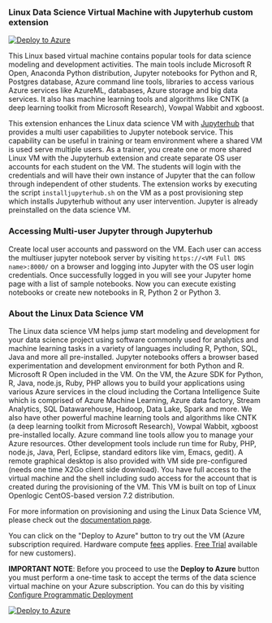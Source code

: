 ###  Linux Data Science Virtual Machine with Jupyterhub custom extension


[![Deploy to Azure](http://azuredeploy.net/deploybutton.svg)](https://azuredeploy.net/)

This Linux based virtual machine contains popular tools for data science modeling and development activities. The main tools include Microsoft R Open, Anaconda Python distribution, Jupyter notebooks for Python and R, Postgres database, Azure command line tools, libraries to access various Azure services like AzureML, databases, Azure storage and big data services. It also has machine learning tools and algorithms like CNTK (a deep learning toolkit from Microsoft Research), Vowpal Wabbit and xgboost. 

This extension enhances the Linux data science VM with  [Jupyterhub](http://jupyterhub.readthedocs.io/en/latest/) that provides a multi user capabilities to Jupyter notebook service. This capability can be useful in training or team environment where a shared VM is used serve multiple users. As a trainer, you create one or more shared Linux VM with the Jupyterhub extension and create separate OS user accounts for each student on the VM. The students will login with the credentials and will have their own instance of Jupyter that the can follow through independent of other students. The extension works by executing the script ```installjupyterhub.sh``` on the VM as a post provisioning step which installs Jupyterhub without any user intervention. Jupyter is already preinstalled on the data science VM. 

### Accessing Multi-user Jupyter through Jupyterhub 
Create local user accounts and password on the VM. Each user can access the multiuser jupyter notebook server by visiting ```https://<VM Full DNS name>:8000/``` on a browser and logging into Jupyter with the OS user login credentials. Once successfully logged in you will see your Jupyter home page with a list of sample notebooks.  Now you can execute existing notebooks or create new notebooks in R, Python 2 or Python 3. 

### About the Linux Data Science VM
The Linux data science VM helps jump start modeling and development for your data science project using software commonly used for analytics and machine learning tasks in a variety of languages including R, Python, SQL, Java and more all pre-installed. Jupyter notebooks offers a browser based experimentation and development environment for both Python and R. Microsoft R Open included in the VM. On the VM, the Azure SDK for Python, R, Java, node.js, Ruby, PHP allows you to build your applications using various Azure services in the cloud including the Cortana Intelligence Suite which is comprised of Azure Machine Learning, Azure data factory, Stream Analytics, SQL Datawarehouse, Hadoop, Data Lake, Spark and more. We also have other powerful machine learning tools and algorithms like CNTK (a deep learning toolkit from Microsoft Research), Vowpal Wabbit, xgboost pre-installed locally. Azure command line tools allow you to manage your Azure resources. Other development tools include run time for Ruby, PHP, node.js, Java, Perl, Eclipse, standard editors like vim, Emacs, gedit). A remote graphical desktop is also provided with VM side pre-configured (needs one time X2Go client side download). You have full access to the virtual machine and the shell including sudo access for the account that is created during the provisioning of the VM. This VM is built on top of Linux Openlogic CentOS-based version 7.2 distribution. 

For more information on provisioning and using the Linux Data Science VM, please check out the [documentation page](https://azure.microsoft.com/documentation/articles/machine-learning-data-science-linux-dsvm-intro/).

You can click on the "Deploy to Azure" button to try out the VM (Azure subscription required. Hardware compute [fees](https://azure.microsoft.com/en-us/marketplace/partners/microsoft-ads/linux-data-science-vm/) applies. [Free Trial](https://azure.microsoft.com/free/) available for new customers). 

**IMPORTANT NOTE**: Before you proceed to use the **Deploy to Azure** button you must perform a one-time task to accept the terms of the data science virtual machine on your Azure subscription. You can do this by visiting [Configure Programmatic Deployment](https://ms.portal.azure.com/#blade/Microsoft_Azure_Marketplace/LegalTermsSkuProgrammaticAccessBlade/legalTermsSkuProgrammaticAccessData/%7B%22product%22%3A%7B%22publisherId%22%3A%22microsoft-ads%22%2C%22offerId%22%3A%22linux-data-science-vm%22%2C%22planId%22%3A%22linuxdsvm%22%7D%7D)

[![Deploy to Azure](http://azuredeploy.net/deploybutton.svg)](https://azuredeploy.net/)
